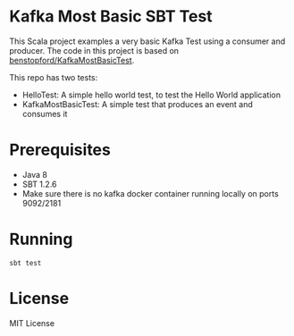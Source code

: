 # Kafka Most Basic SBT Test
This Scala project examples a very basic Kafka Test using a consumer and producer.
The code in this project is based on [benstopford/KafkaMostBasicTest](https://gist.github.com/benstopford/49555b2962f93f6d50e3).

This repo has two tests:
- HelloTest: A simple hello world test, to test the Hello World application
- KafkaMostBasicTest: A simple test that produces an event and consumes it

# Prerequisites

- Java 8
- SBT 1.2.6
- Make sure there is no kafka docker container running locally on ports 9092/2181

# Running

```
sbt test
```

# License
MIT License